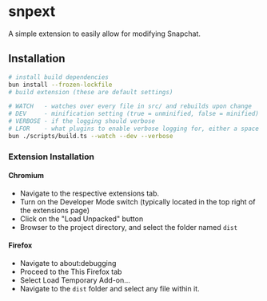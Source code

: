 # snpext

A simple extension to easily allow for modifying Snapchat.


## Installation

```sh
# install build dependencies
bun install --frozen-lockfile
# build extension (these are default settings)

# WATCH   - watches over every file in src/ and rebuilds upon change
# DEV     - minification setting (true = unminified, false = minified)
# VERBOSE - if the logging should verbose
# LFOR    - what plugins to enable verbose logging for, either a space or comma delimited string or `*` for all; defaults to none if `DEV` is false, and defaults to `*` if `DEV` is true
bun ./scripts/build.ts --watch --dev --verbose
```

### Extension Installation

#### Chromium
* Navigate to the respective extensions tab.
* Turn on the Developer Mode switch (typically located in the top right of the extensions page)
* Click on the "Load Unpacked" button
* Browser to the project directory, and select the folder named `dist`

#### Firefox
* Navigate to about:debugging
* Proceed to the This Firefox tab
* Select Load Temporary Add-on…
* Navigate to the `dist` folder and select any file within it.
